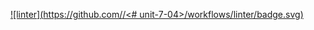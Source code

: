  [![linter](https://github.com/<shehnila>/<# unit-7-04>/workflows/linter/badge.svg)](https://github.com/marketplace/actions/super-linter) 
